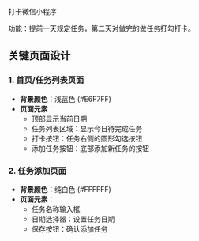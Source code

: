打卡微信小程序

功能：提前一天规定任务，第二天对做完的做任务打勾打卡。

## 关键页面设计

### 1. 首页/任务列表页面
- **背景颜色**：浅蓝色 (#E6F7FF)
- **页面元素**：
  - 顶部显示当前日期
  - 任务列表区域：显示今日待完成任务
  - 打卡按钮：任务右侧的圆形勾选按钮
  - 添加任务按钮：底部添加新任务的按钮

### 2. 任务添加页面
- **背景颜色**：纯白色 (#FFFFFF)
- **页面元素**：
  - 任务名称输入框
  - 日期选择器：设置任务日期
  - 保存按钮：确认添加任务